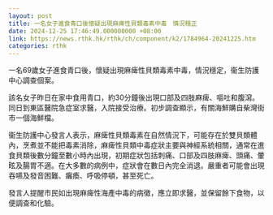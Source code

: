 ```yaml
---
layout: post
title: 一名女子進食青口後懷疑出現麻痺性貝類毒素中毒　情況穩正
date: 2024-12-25 17:46:49.000000000 +08:00
link: https://news.rthk.hk/rthk/ch/component/k2/1784964-20241225.htm
categories: rthk
---
```


一名69歲女子進食青口後，懷疑出現麻痺性貝類毒素中毒，情況穩定，衞生防護中心調查個案。

該名女子昨日在家中食用青口，約30分鐘後出現口部及四肢麻痺、嘔吐和腹瀉。同日到東區醫院急症室求醫，入院接受治療。初步調查顯示，有關海鮮購自柴灣街市一個海鮮檔。

衞生防護中心發言人表示，麻痺性貝類毒素在自然情況下，可能存在於雙貝類體內，烹煮並不能把毒素消除，麻痺性貝類中毒症狀主要與神經系統相關，通常在進食貝類後數分鐘至數小時內出現，初期症狀包括刺痛、口部及四肢麻痺、頭痛、暈眩及腸胃不適。在大多數的病例中，症狀會在數日內完全消退。嚴重者可能會出現吞嚥及發音困難、癱瘓、呼吸停頓，甚至死亡。

發言人提醒市民如出現麻痺性海產中毒的病徵，應立即求醫，並保留餘下食物，以便調查和化驗。
